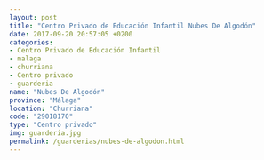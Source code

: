 ```yaml
---
layout: post
title: "Centro Privado de Educación Infantil Nubes De Algodón"
date: 2017-09-20 20:57:05 +0200
categories:
- Centro Privado de Educación Infantil
- malaga
- churriana
- Centro privado
- guarderia
name: "Nubes De Algodón"
province: "Málaga"
location: "Churriana"
code: "29018170"
type: "Centro privado"
img: guarderia.jpg
permalink: /guarderias/nubes-de-algodon.html
---
```

